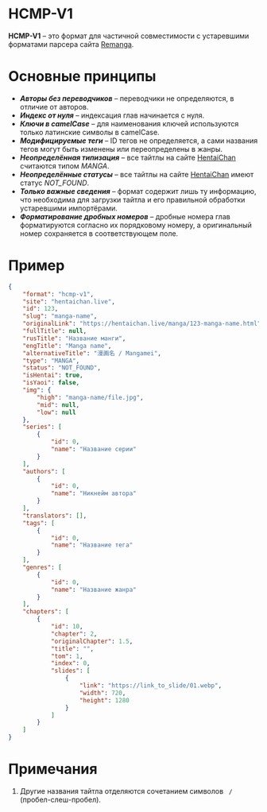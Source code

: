 # HCMP-V1
**HCMP-V1** – это формат для частичной совместимости с устаревшими форматами парсера сайта [Remanga](https://remanga.org/).

# Основные принципы
* _**Авторы без переводчиков**_ – переводчики не определяются, в отличие от авторов.
* _**Индекс от нуля**_ – индексация глав начинается с нуля.
* _**Ключи в camelCase**_ – для наименования ключей используются только латинские символы в camelCase.
* _**Модифицируемые теги**_ – ID тегов не определяется, а сами названия тегов могут быть изменены или переопределены в жанры.
* _**Неопределённая типизация**_ – все тайтлы на сайте [HentaiChan](https://hentaichan.live/) считаются типом _MANGA_.
* _**Неопределённые статусы**_ – все тайтлы на сайте [HentaiChan](https://hentaichan.live/) имеют статус _NOT_FOUND_.
* _**Только важные сведения**_ – формат содержит лишь ту информацию, что необходима для загрузки тайтла и его правильной обработки устаревшими импортёрами.
* _**Форматирование дробных номеров**_ – дробные номера глав форматируются согласно их порядковому номеру, а оригинальный номер сохраняется в соответствующем поле.

# Пример
```json
{
	"format": "hcmp-v1",
	"site": "hentaichan.live",
	"id": 123,
	"slug": "manga-name",
	"originalLink": "https://hentaichan.live/manga/123-manga-name.html",
	"fullTitle": null,
	"rusTitle": "Название манги",
	"engTitle": "Manga name",
	"alternativeTitle": "漫画名 / Mangamei",
	"type": "MANGA",
	"status": "NOT_FOUND",
	"isHentai": true,
	"isYaoi": false,
	"img": {
		"high": "manga-name/file.jpg",
		"mid": null,
		"low": null
	},
	"series": [
		{
			"id": 0,
			"name": "Название серии"
		}
	],
	"authors": [
		{
			"id": 0,
			"name": "Никнейм автора"
		}
	],
	"translators": [],
	"tags": [
		{
			"id": 0,
			"name": "Название тега"
		}
	],
	"genres": [
		{
			"id": 0,
			"name": "Название жанра"
		}
	],
	"chapters": [
		{
			"id": 10,
			"chapter": 2,
			"originalChapter": 1.5,
			"title": "",
			"tom": 1,
			"index": 0,
			"slides": [
				{
					"link": "https://link_to_slide/01.webp",
					"width": 720,
					"height": 1280
				}
			]
		}
	]
}
```

# Примечания
1. Другие названия тайтла отделяются сочетанием символов ` / ` (пробел-слеш-пробел).
